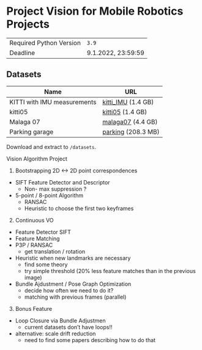 # Project Vision for Mobile Robotics Projects

|                         |                    |
| ----------------------- | ------------------ |
| Required Python Version | `3.9`              |
| Deadline                | 9.1.2022, 23:59:59 |

## Datasets

| Name                        | URL                                                                                               |
| --------------------------- | ------------------------------------------------------------------------------------------------- |
| KITTI with IMU measurements | [kitti_IMU](https://polybox.ethz.ch/index.php/s/tqtLZ7wJstn0ooy) (1.4 GB)                         |
| kitti05                     | [kitti05](http://rpg.ifi.uzh.ch/docs/teaching/2021/kitti05.zip) (1.4 GB)                          |
| Malaga 07                   | [malaga07](http://rpg.ifi.uzh.ch/docs/teaching/2021/malaga-urban-dataset-extract-07.zip) (4.4 GB) |
| Parking garage              | [parking](http://rpg.ifi.uzh.ch/docs/teaching/2021/parking.zip) (208.3 MB)                        |

Download and extract to `/datasets`.

Vision Algorithm Project

1. Bootstrapping 2D <-> 2D point correspondences

- SIFT Feature Detector and Descriptor
  - Non- max suppression ?
- 5-point / 8-point Algorithm
  - RANSAC
  - Heuristic to choose the first two keyframes

2. Continuous VO

- Feature Detector SIFT
- Feature Matching
- P3P / RANSAC
  - get translation / rotation
- Heuristic when new landmarks are necessary
  - find some theory
  - try simple threshold (20% less feature matches than in the previous image)
- Bundle Ajdustment / Pose Graph Optimization
  - decide how often we need to do it?
  - matching with previous frames (parallel)

3. Bonus Feature

- Loop Closure via Bundle Adjustmen
  - current datasets don’t have loops!!
- alternative: scale drift reduction
  - need to find some papers describing how to do that
